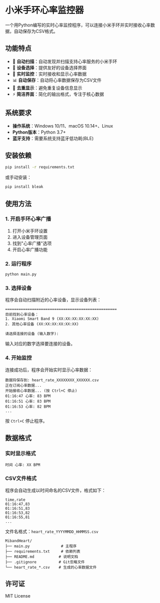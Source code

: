 # 小米手环心率监控器

一个用Python编写的实时心率监控程序，可以连接小米手环并实时接收心率数据，自动保存为CSV格式。

## 功能特点

- 🔗 **自动扫描**：自动发现并扫描支持心率服务的小米手环
- 📱 **设备选择**：提供友好的设备选择界面
- 💓 **实时监控**：实时接收和显示心率数据
- 📊 **自动保存**：自动将心率数据保存为CSV文件
- 🎯 **去重显示**：避免重复设备信息显示
- ⚡ **简洁界面**：简化的输出格式，专注于核心数据

## 系统要求

- **操作系统**：Windows 10/11、macOS 10.14+、Linux
- **Python版本**：Python 3.7+
- **蓝牙支持**：需要系统支持蓝牙低功耗(BLE)

## 安装依赖

```bash
pip install -r requirements.txt
```

或手动安装：
```bash
pip install bleak
```

## 使用方法

### 1. 开启手环心率广播

1. 打开小米手环设置
2. 进入设备管理页面
3. 找到"心率广播"选项
4. 开启心率广播功能

### 2. 运行程序

```bash
python main.py
```

### 3. 选择设备

程序会自动扫描附近的心率设备，显示设备列表：

```
==================================================
目前找到心率设备：
1. Xiaomi Smart Band 9 (XX:XX:XX:XX:XX:XX)
2. 其他心率设备 (XX:XX:XX:XX:XX:XX)

请选择连接的设备 (输入数字): 
```

输入对应的数字选择要连接的设备。

### 4. 开始监控

连接成功后，程序会开始实时显示心率数据：

```
数据将保存到: heart_rate_XXXXXXXX_XXXXXX.csv
正在订阅心率数据...
开始接收心率数据... (按 Ctrl+C 停止)
01:16:47 心率: 83 BPM
01:16:51 心率: 83 BPM
01:16:53 心率: 82 BPM
...
```

按 `Ctrl+C` 停止程序。

## 数据格式

### 实时显示格式
```
时间 心率: XX BPM
```

### CSV文件格式
程序会自动生成以时间命名的CSV文件，格式如下：

```csv
time,rate
01:16:47,83
01:16:51,83
01:16:53,82
01:16:55,81
...
```

文件名格式：`heart_rate_YYYYMMDD_HHMMSS.csv`

```
MibandHeart/
├── main.py              # 主程序
├── requirements.txt     # 依赖列表
├── README.md           # 说明文档
├── .gitignore          # Git忽略文件
└── heart_rate_*.csv    # 生成的心率数据文件
```

## 许可证

MIT License
